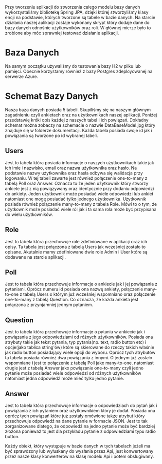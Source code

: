 Przy tworzeniu aplikacji do stworzenia całego modelu bazy danych wykorzystaliśmy bibliotekę Spring JPA, dzięki której stworzyliśmy klasy encji na podstawie, których tworzone są tabele w bazie danych. Na starcie działania naszej aplikacji zostaje wykonany skrypt który dodaje dane do bazy danych odnośnie użytkowników oraz roli. W głównej mierze było to zrobione aby móc sprawniej testować działanie aplikacji.
# Baza Danych
Na samym początku używaliśmy do testowania bazy H2 w pliku lub pamięci. Obecnie korzystamy również z bazy Postgres zdeployowanej na serwerze Azure.
# Schemat Bazy Danych
Nasza baza danych posiada 5 tabeli. Skupiliśmy się na naszym głównym zagadnieniu czyli ankietach oraz na użytkownikach naszej aplikacji. Poniżej przedstawię króki opis każdej z naszych tabel i ich powiązań. Dokładny schemat można zobaczy na schemacie o nazwie DataBaseModel.jpg który znajduje się w folderze dokumentacji. Każda tabela posiada swoje id jak i powiązania są tworzone po id wybranej tabeli.
## Users
Jest to tabela która posiada informacje o naszych użytkownikach takie jak ich imie i nazwisko, email oraz nazwa użytkownika oraz hasło. Na podstawie nazwy użytkownika oraz hasła odbywa się walidacja przy logowaniu. W tej tabeli zawarte jest również połączenie one-to-many z tabelą Poll oraz Answer. Oznacza to że jeden użytkownik który stworzy ankiete jest z nią powiązywany oraz identycznie przy dodaniu odpowiedzi do ankiety. Jeden użytkownik może posiadać wiele odpowiedzi lub ankiet natomiast one mogę posiadać tylko jednego użytkownika. Użytkownik posiada również połączenie many-to-many z tabela Role. Mówi to o tym, że użytkownik może posiadać wiele ról jak i ta sama rola może być przypisana do wielu użytkowników.
## Role
Jest to tabela która przechowuje role zdefiniowane w aplikacji oraz ich opisy. Ta tabela jest połączona z tabelą Users jak wcześniej zostało to opisane. Akutalnie mamy zdefiniowane dwie role Admin i User które są dodawane na starcie aplikacji.
## Poll
Jest to tabela która przechowuje informacje o ankiecie jak i jej powiązania z pytaniami. Oprócz numeru id posiada ona nazwę ankiety, połączenie many-to-one z tabelą Users o którym już wcześniej wspomniano oraz połączenie one-to-many z tabelą Question. Co oznacza, że każda ankieta jest połączona z przynjamniej jednym pytaniem.
## Question
Jest to tabela która przechowuje informacje o pytaniu w ankiecie jak i powiązania z jego odpowiedziami od różnych użytkowników. Posiada ona atrybuty takie jak tekst pytania, typ pytania(np. text, radio button etc) i opcje(jako tablica string'ów) które są skierowane do rzeczy takich właśnie jak radio button posiadający wiele opcji do wyboru. Oprócz tych atrybutów ta tabela posiada również dwa powiązania z innymi. O jednym już zostało wspomniane i jest to połączenie z tabelą Poll jako many-to-one, natomiast drugie jest z tabelą Answer jako powiązanie one-to-many czyli jedno pytanie może posiadać wiele odpowiedzi od różnych użytkowników natomiast jedna odpowiedź może mieć tylko jedno pytanie.
## Answer
Jest to tabela która przechowuje informacje o odpowiedziach do pytań jak i powiązania z ich pytaniem oraz użytkownikiem który je dodał. Posiada ona oprócz tych powiązań które już zostały omówione także atrybut który przechowuje odpowiedź na dane pytanie w formacie JSON. Jest to tak zorganizowane dlatego, że odpowiedź na jedno pytanie może być bardziej złożona ponieważ to jest dla przykładu pytanie z odpowiedziami typu radio button.

Każdy obiekt, który występuje w bazie danych w tych tabelach jeżeli ma być sprawdzony lub wyłuskany do wysłania przez Api, jest konwertowany przez nasze klasy konwerterów na klasę modelu Api i potem obsługiwany.

